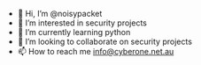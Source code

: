 - 👋 Hi, I’m @noisypacket
- 👀 I’m interested in security projects
- 🌱 I’m currently learning python
- 💞️ I’m looking to collaborate on security projects
- 📫 How to reach me info@cyberone.net.au

<!---
noisypacket/noisypacket is a ✨ special ✨ repository because its `README.md` (this file) appears on your GitHub profile.
You can click the Preview link to take a look at your changes.
--->
